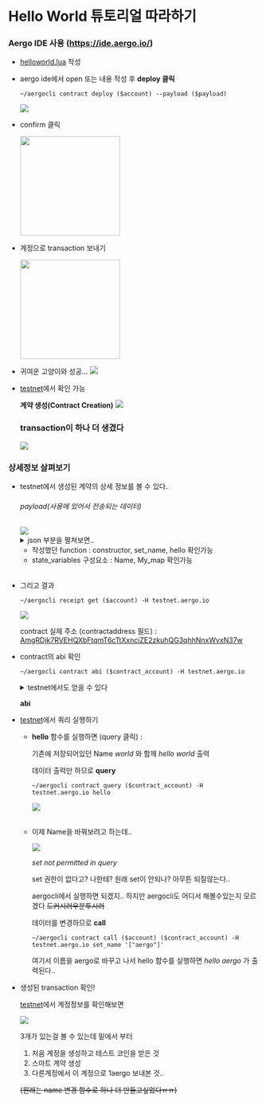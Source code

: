 # Hello World 튜토리얼 따라하기

### Aergo IDE 사용 (https://ide.aergo.io/)

- [helloworld.lua](/md/helloworld.lua) 작성
- aergo ide에서 open 또는 내용 작성 후 **deploy 클릭**

      ~/aergocli contract deploy ($account) --payload ($payload)

  <img src="../img/1_1.jpeg"  >

- confirm 클릭

  <img src="../img/1_2.png" width="200"  >

- 계정으로 transaction 보내기

  <img src="../img/1_3.png" width="200"  >

- 귀여운 고양이와 성공...
  <img src="../img/1_4.jpeg"   >

- [testnet](https://testnet.aergoscan.io/account/AmNuULjxgGfDfdK1DRyycaaExKcBYoBdAwpZEEMfeVRMb1q93sTq)에서 확인 가능

  **계약 생성(Contract Creation)**
  <img src="../img/1_5.png"   >

  ### transaction이 하나 더 생겼다

  <img src="../img/1_6.png"   >

### 상세정보 살펴보기

- testnet에서 생성된 계약의 상세 정보를 볼 수 있다.

  ###### payload(사용에 있어서 전송되는 데이터)

  <img src="../img/2_1.png"   >

  <details>

  <summary>json 부분을 펼쳐보면..</summary>

      {
          "version": "0.2",
          "language": "lua",
          "functions": [
              {
                  "name": "hello",
                  "arguments": []
              },
              {
                  "name": "set_name",
                  "arguments": [
                      {
                          "name": "name"
                      }
                  ]
              },
              {
                  "name": "constructor",
                  "arguments": []
              }
          ],
          "state_variables": [
              {
                  "name": "Name",
                  "type": "value"
              },
              {
                  "name": "My_map",
                  "type": "map"
              }
          ]
      }

  </details>

  - 작성했던 function : constructor, set_name, hello 확인가능
  - state_variables 구성요소 : Name, My_map 확인가능

  <br/>

- 그리고 결과

      ~/aergocli receipt get ($account) -H testnet.aergo.io

  <img src="../img/2_2.png"   >

  contract 실제 주소 (contractaddress 필드) : [AmgRDjk7RVEHQXbFtqmT6cTtXxnciZE2zkuhQG3qhhNnxWvxN37w](https://testnet.aergoscan.io/account/AmgRDjk7RVEHQXbFtqmT6cTtXxnciZE2zkuhQG3qhhNnxWvxN37w?keyword=AmgRDjk7RVEHQXbFtqmT6cTtXxnciZE2zkuhQG3qhhNnxWvxN37w)

- contract의 abi 확인

      ~/aergocli contract abi ($contract_account) -H testnet.aergo.io

  <details>

  <summary>testnet에서도 얻을 수 있다</summary>

  [testnet](https://testnet.aergoscan.io/account/AmgRDjk7RVEHQXbFtqmT6cTtXxnciZE2zkuhQG3qhhNnxWvxN37w?keyword=AmgRDjk7RVEHQXbFtqmT6cTtXxnciZE2zkuhQG3qhhNnxWvxN37w)

      {
        "language": "lua",
        "version": "0.2",
        "functions": [
          {
            "name": "hello",
            "arguments": [],
            "view": false,
            "payable": false,
            "feeDelegation": false
          },
          {
            "name": "set_name",
            "arguments": [
              {
                "name": "name"
              }
            ],
            "view": false,
            "payable": false,
            "feeDelegation": false
          },
          {
            "name": "constructor",
            "arguments": [],
            "view": false,
            "payable": false,
            "feeDelegation": false
          }
        ],
        "state_variables": [
          {
            "name": "Name",
            "type": "value",
            "len": 0
          },
          {
            "name": "My_map",
            "type": "map",
            "len": 0
          }
        ]
      }

  </details>

  **abi**

- [testnet](https://testnet.aergoscan.io/account/AmgRDjk7RVEHQXbFtqmT6cTtXxnciZE2zkuhQG3qhhNnxWvxN37w?keyword=AmgRDjk7RVEHQXbFtqmT6cTtXxnciZE2zkuhQG3qhhNnxWvxN37w)에서 쿼리 실행하기

  - **hello** 함수를 실행하면 (query 클릭) :

    기존에 저장되어있던 Name _world_ 와 함께 _hello world_ 출력

    데이터 출력만 하므로 **query**

        ~/aergocli contract query ($contract_account) -H testnet.aergo.io hello

    <img src="../img/2_4.png"   >
    <br/>
    <br/>

  - 이제 Name을 바꿔보려고 하는데..

    <img src="../img/2_5.png"   >

    _set not permitted in query_

    set 권한이 없다고? 나한테? 원래 set이 안되나?
    아무튼 되질않는다..

    aergocli에서 실행하면 되겠지.. 하지만 aergocli도 어디서 해볼수있는지 모르겠다 ~~도커시러우분투시러~~

    데이터를 변경하므로 **call**

        ~/aergocli contract call ($account) ($contract_account) -H testnet.aergo.io set_name '["aergo"]'

    여기서 이름을 aergo로 바꾸고 나서 hello 함수를 실행하면 _hello aergo_ 가 출력된다..

- 생성된 transaction 확인!

  [testnet](https://testnet.aergoscan.io/account/AmNuULjxgGfDfdK1DRyycaaExKcBYoBdAwpZEEMfeVRMb1q93sTq/)에서 계정정보를 확인해보면

    <img src="../img/2_6.png"   >

  3개가 있는걸 볼 수 있는데 밑에서 부터

  1. 처음 계정을 생성하고 테스트 코인을 받은 것
  2. 스마트 계약 생성
  3. 다른계정에서 이 계정으로 1aergo 보내본 것..

  ~~(원래는 name 변경 함수로 하나 더 만들고싶었다ㅠㅠ)~~
